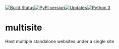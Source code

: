 [![Build Status](https://travis-ci.com/cmccandless/multisite.svg?branch=master)](https://travis-ci.com/cmccandless/multisite)[![PyPI version](https://badge.fury.io/py/multisite.svg)](https://badge.fury.io/py/multisite)[![Updates](https://pyup.io/repos/github/cmccandless/multisite/shield.svg)](https://pyup.io/repos/github/cmccandless/multisite/)[![Python 3](https://pyup.io/repos/github/cmccandless/multisite/python-3-shield.svg)](https://pyup.io/repos/github/cmccandless/multisite/)

# multisite
Host multiple standalone websites under a single site
